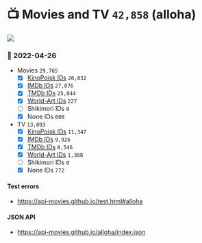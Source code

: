 # :tv: Movies and TV `42,858` (alloha)

<a href="https://API-Movies.github.io"><img src="https://API-Movies.github.io/banner.png?cache"></a>

### :date: 2022-04-26
- Movies `29,765`
  - [x] <a href="https://API-Movies.github.io/alloha/movie_kinopoisk_ids.json">KinoPoisk IDs</a> `26,832`
  - [x] <a href="https://API-Movies.github.io/alloha/movie_imdb_ids.json">IMDb IDs</a> `27,076`
  - [x] <a href="https://API-Movies.github.io/alloha/movie_tmdb_ids.json">TMDb IDs</a> `25,944`
  - [x] <a href="https://API-Movies.github.io/alloha/movie_world_art_ids.json">World-Art IDs</a> `227`
  - [ ] Shikimori IDs `0`
  - [x] None IDs `600`
- TV `13,093`
  - [x] <a href="https://API-Movies.github.io/alloha/tv_kinopoisk_ids.json">KinoPoisk IDs</a> `11,347`
  - [x] <a href="https://API-Movies.github.io/alloha/tv_imdb_ids.json">IMDb IDs</a> `9,926`
  - [x] <a href="https://API-Movies.github.io/alloha/tv_tmdb_ids.json">TMDb IDs</a> `8,546`
  - [x] <a href="https://API-Movies.github.io/alloha/tv_world_art_ids.json">World-Art IDs</a> `1,388`
  - [ ] Shikimori IDs `0`
  - [x] None IDs `772`
#### Test errors
- <a href='https://api-movies.github.io/test.html#alloha'>https://api-movies.github.io/test.html#alloha</a>
#### JSON API
- <a href='https://api-movies.github.io/alloha/index.json'>https://api-movies.github.io/alloha/index.json</a>

